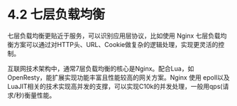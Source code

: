 # 4.2 七层负载均衡 

七层负载均衡更贴近于服务，可以识别应用层协议，比如使用 Nginx 七层负载均衡方案可以通过对HTTP头、URL、Cookie做复杂的逻辑处理，实现更灵活的控制。

互联网技术架构中，通常7层负载均衡的核心是Nginx。配合Lua，如 OpenResty，能扩展实现功能丰富且性能较高的网关方案。Nginx 使用 epoll以及LuaJIT相关的技术实现高并发的支撑，可以实现C10k的并发处理，一般用qps(请求/秒)衡量性能。
